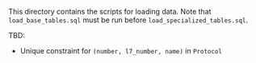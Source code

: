 This directory contains the scripts for loading data. Note that `load_base_tables.sql` must be run before `load_specialized_tables.sql`.

TBD:
- Unique constraint for `(number, l7_number, name)` in `Protocol`
